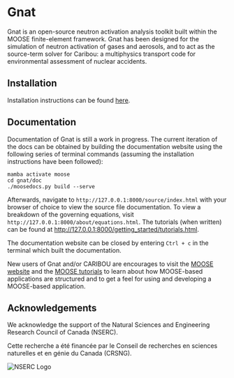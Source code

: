 Gnat
=====

Gnat is an open-source neutron activation analysis toolkit built within the MOOSE
finite-element framework. Gnat has been designed for the simulation of neutron
activation of gases and aerosols, and to act as the source-term solver for
Caribou: a multiphysics transport code for environmental assessment of nuclear
accidents.

## Installation

Installation instructions can be found
[here](https://github.com/nuclearkevin/gnat/blob/master/doc/content/getting_started/installation.md).

## Documentation

Documentation of Gnat is still a work in progress. The current iteration of the docs
can be obtained by building the documentation website using the following series
of terminal commands (assuming the installation instructions have been followed):

```language=bash
mamba activate moose
cd gnat/doc
./moosedocs.py build --serve
```

Afterwards, navigate to `http://127.0.0.1:8000/source/index.html` with your browser of
choice to view the source file documentation. To view a breakdown of the governing
equations, visit `http://127.0.0.1:8000/about/equations.html`. The tutorials (when
written) can be found at http://127.0.0.1:8000/getting_started/tutorials.html.

The documentation website can be closed by entering `Ctrl + c` in the
terminal which built the documentation.

New users of Gnat and/or CARIBOU are encourages to visit the
[MOOSE website](https://mooseframework.inl.gov/) and the
[MOOSE tutorials](https://mooseframework.inl.gov/getting_started/examples_and_tutorials/index.html)
to learn about how MOOSE-based applications are structured and to get a feel for
using and developing a MOOSE-based application.

## Acknowledgements

We acknowledge the support of the Natural Sciences and Engineering Research
Council of Canada (NSERC).

Cette recherche a été financée par le Conseil de recherches en sciences naturelles et en génie du Canada (CRSNG).

![NSERC Logo](https://www.nserc-crsng.gc.ca/img/logos/img-logo2-en.png)
